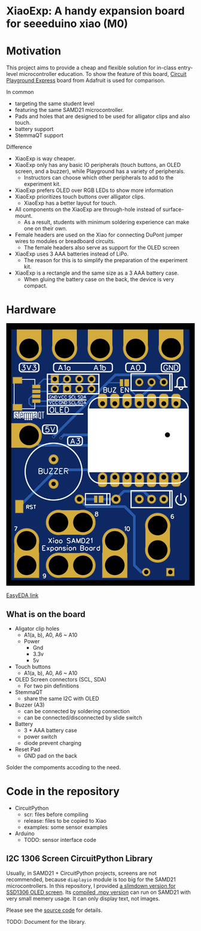 # XiaoExp: A handy expansion board for seeeduino xiao (M0)

# Motivation

This project aims to provide a cheap and flexible solution for in-class entry-level microcontroller education.
To show the feature of this board,
[Circuit Playground Express](https://www.adafruit.com/product/3333) board from Adafruit is used for comparison.

In common
- targeting the same student level
- featuring the same SAMD21 microcontroller.
- Pads and holes that are designed to be used for alligator clips and also touch.
- battery support
- StemmaQT support

Difference
- XiaoExp is way cheaper.
- XiaoExp only has any basic IO peripherals (touch buttons, an OLED screen, and a buzzer), while Playground has a variety of peripherals.
    - Instructors can choose which other peripherals to add to the experiment kit.
- XiaoExp prefers OLED over RGB LEDs to show more information
- XiaoExp prioritizes touch buttons over alligator clips.
    - XiaoExp has a better layout for touch.
- All components on the XiaoExp are through-hole instead of surface-mount.
    - As a result, students with minimum soldering experience can make one on their own.
- Female headers are used on the Xiao for connecting DuPont jumper wires to modules or breadboard circuits.
    - The female headers also serve as support for the OLED screen
- XiaoExp uses 3 AAA batteries instead of LiPo.
    - The reason for this is to simplify the preparation of the experiment kit.
- XiaoExp is a rectangle and the same size as a 3 AAA battery case.
    - When gluing the battery case on the back, the device is very compact.

# Hardware

![](media/2022-04-28-13-59-01.png)

[EasyEDA link](https://oshwlab.com/urfdvw/sensor-camp_copy_copy_copy_copy_copy_copy_copy_copy_copy_copy_copy_copy_copy_copy_copy)

## What is on the board

- Aligator clip holes
    - A1(a, b), A0, A6 ~ A10
    - Power
        - Gnd
        - 3.3v
        - 5v
- Touch buttons
    - A1(a, b), A0, A6 ~ A10
- OLED Screen connectors (SCL, SDA)
    - For two pin definitions
- StemmaQT 
    - share the same I2C with OLED
- Buzzer (A3)
    - can be connected by soldering connection
    - can be connected/disconnected by slide switch
- Battery
    - 3 * AAA battery case
    - power switch
    - diode prevent charging
- Reset Pad
    - GND pad on the back

Solder the compoments accoding to the need.

# Code in the repository
- CircuitPython
    - scr: files before compiling
    - release: files to be copied to Xiao
    - examples: some sensor examples
- Arduino
    - TODO: sensor interface code

## I2C 1306 Screen CircuitPython Library
Usually, in SAMD21 + CircuitPython projects,
screens are not recommended,
because `diaplayio` module is too big for the SAMD21 microcontrollers.
In this repository, 
I provided [a slimdown version for SSD1306 OLED screen](./CircuitPython/src/ssd1306.py).
Its [compiled .mpy version](./CircuitPython/release/release/lib/ssd1306.mpy) can run on SAMD21 with very small memery usage.
It can only display text,
not images.

Please see the [source code](./CircuitPython/src/ssd1306.py) for details.

TODO: Document for the library.